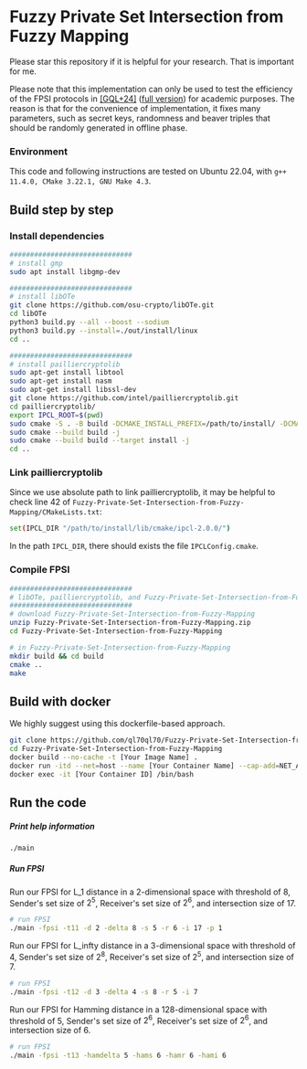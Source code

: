 # Fuzzy Private Set Intersection from Fuzzy Mapping
Please star this repository if it is helpful for your research.
That is important for me.

Please note that this implementation can only be used to test the efficiency of the FPSI protocols in [[GQL+24]](https://doi.org/10.1007/978-981-96-0938-3_2) ([full version](https://eprint.iacr.org/2024/1462)) for academic purposes.
The reason is that for the convenience of implementation, it fixes many parameters, such as secret keys, randomness and beaver triples that should be randomly generated in offline phase.

### Environment

This code and following instructions are tested on Ubuntu 22.04, with `g++ 11.4.0, CMake 3.22.1, GNU Make 4.3`.

## Build step by step

### Install dependencies

```bash
##############################
# install gmp
sudo apt install libgmp-dev

##############################
# install libOTe
git clone https://github.com/osu-crypto/libOTe.git
cd libOTe
python3 build.py --all --boost --sodium
python3 build.py --install=./out/install/linux
cd ..

##############################
# install pailliercryptolib
sudo apt-get install libtool
sudo apt-get install nasm
sudo apt-get install libssl-dev
git clone https://github.com/intel/pailliercryptolib.git
cd pailliercryptolib/
export IPCL_ROOT=$(pwd)
sudo cmake -S . -B build -DCMAKE_INSTALL_PREFIX=/path/to/install/ -DCMAKE_BUILD_TYPE=Release -DIPCL_TEST=OFF -DIPCL_BENCHMARK=OFF
sudo cmake --build build -j
sudo cmake --build build --target install -j
cd ..

```

### Link pailliercryptolib
Since we use absolute path to link pailliercryptolib, it may be helpful to check line 42 of `Fuzzy-Private-Set-Intersection-from-Fuzzy-Mapping/CMakeLists.txt`:
```bash
set(IPCL_DIR "/path/to/install/lib/cmake/ipcl-2.0.0/")
```
In the path `IPCL_DIR`, there should exists the file `IPCLConfig.cmake`.

### Compile FPSI
```bash
##############################
# libOTe, pailliercryptolib, and Fuzzy-Private-Set-Intersection-from-Fuzzy-Mapping are three parallel folders in the same path
##############################
# download Fuzzy-Private-Set-Intersection-from-Fuzzy-Mapping
unzip Fuzzy-Private-Set-Intersection-from-Fuzzy-Mapping.zip
cd Fuzzy-Private-Set-Intersection-from-Fuzzy-Mapping

# in Fuzzy-Private-Set-Intersection-from-Fuzzy-Mapping
mkdir build && cd build
cmake ..
make
```

## Build with docker
We highly suggest using this dockerfile-based approach.

```bash
git clone https://github.com/ql70ql70/Fuzzy-Private-Set-Intersection-from-Fuzzy-Mapping.git
cd Fuzzy-Private-Set-Intersection-from-Fuzzy-Mapping
docker build --no-cache -t [Your Image Name] .
docker run -itd --net=host --name [Your Container Name] --cap-add=NET_ADMIN [Your Image ID] /bin/bash
docker exec -it [Your Container ID] /bin/bash 
```
## Run the code

##### Print help information

```bash
./main
```

##### Run FPSI

Run our FPSI for L_1 distance in a 2-dimensional space with threshold of 8, Sender's set size of $2^5$, Receiver's set size of $2^6$, and intersection size of 17.

```bash
# run FPSI 
./main -fpsi -t11 -d 2 -delta 8 -s 5 -r 6 -i 17 -p 1
```

Run our FPSI for L_infty distance in a 3-dimensional space with threshold of 4, Sender's set size of $2^8$, Receiver's set size of $2^5$, and intersection size of 7.

```bash
# run FPSI 
./main -fpsi -t12 -d 3 -delta 4 -s 8 -r 5 -i 7
```

Run our FPSI for Hamming distance in a 128-dimensional space with threshold of 5, Sender's set size of $2^6$, Receiver's set size of $2^6$, and intersection size of 6.

```bash
# run FPSI 
./main -fpsi -t13 -hamdelta 5 -hams 6 -hamr 6 -hami 6
```

